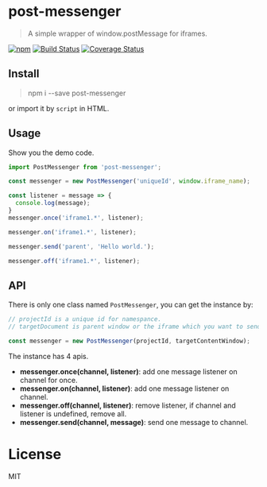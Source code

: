# post-messenger

> A simple wrapper of window.postMessage for iframes.

[![npm](https://img.shields.io/npm/v/post-messenger.svg)](https://www.npmjs.com/package/post-messenger) [![Build Status](https://travis-ci.org/hustcc/post-messager.svg?branch=master)](https://travis-ci.org/hustcc/post-messager) [![Coverage Status](https://coveralls.io/repos/github/hustcc/post-messager/badge.svg?branch=master)](https://coveralls.io/github/hustcc/post-messager?branch=master)

## Install

> npm i --save post-messenger

or import it by `script` in HTML.


## Usage

Show you the demo code.

```js
import PostMessenger from 'post-messenger';

const messenger = new PostMessenger('uniqueId', window.iframe_name);

const listener = message => {
  console.log(message);
}
messenger.once('iframe1.*', listener);

messenger.on('iframe1.*', listener);

messenger.send('parent', 'Hello world.');

messenger.off('iframe1.*', listener);
```


## API

There is only one class named `PostMessenger`, you can get the instance by:

```js
// projectId is a unique id for namespance.
// targetDocument is parent window or the iframe which you want to send message.

const messenger = new PostMessenger(projectId, targetContentWindow);
```

The instance has 4 apis.

 - **messenger.once(channel, listener)**: add one message listener on channel for once.
 - **messenger.on(channel, listener)**: add one message listener on channel.
 - **messenger.off(channel, listener)**: remove listener, if channel and listener is undefined, remove all.
 - **messenger.send(channel, message)**: send one message to channel.


# License

MIT
